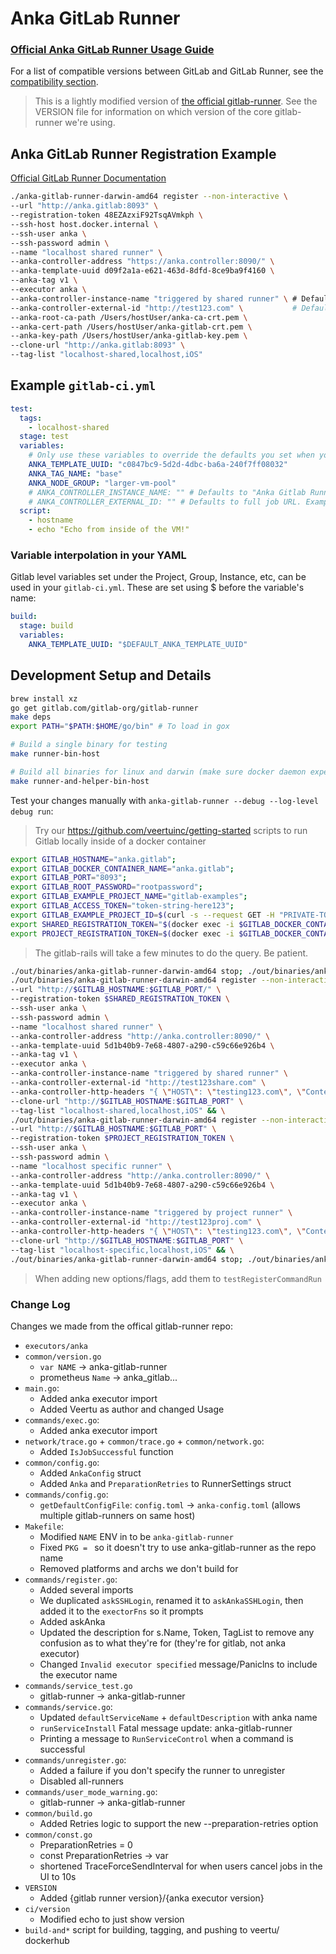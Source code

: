 # Anka GitLab Runner

### [Official Anka GitLab Runner Usage Guide](https://docs.veertu.com/anka/plugins-and-integrations/controller-+-registry/gitlab/)

For a list of compatible versions between GitLab and GitLab Runner, see the [compatibility section](https://docs.gitlab.com/runner/#compatibility-with-gitlab-versions).

> This is a lightly modified version of [the official gitlab-runner](https://github.com/gitlabhq/gitlab-runner). See the VERSION file for information on which version of the core gitlab-runner we're using.

## Anka GitLab Runner Registration Example

[Official GitLab Runner Documentation](https://docs.gitlab.com/runner/)

```bash
./anka-gitlab-runner-darwin-amd64 register --non-interactive \
--url "http://anka.gitlab:8093" \
--registration-token 48EZAzxiF92TsqAVmkph \
--ssh-host host.docker.internal \
--ssh-user anka \
--ssh-password admin \
--name "localhost shared runner" \
--anka-controller-address "https://anka.controller:8090/" \
--anka-template-uuid d09f2a1a-e621-463d-8dfd-8ce9ba9f4160 \
--anka-tag v1 \
--executor anka \
--anka-controller-instance-name "triggered by shared runner" \ # Defaults to "Anka Gitlab Runner Name: localhost shared runner" in Controller Instances Name column
--anka-controller-external-id "http://test123.com" \           # Defaults to full job URL. Example: http://anka.gitlab:8093/root/gitlab-examples/-/jobs/28
--anka-root-ca-path /Users/hostUser/anka-ca-crt.pem \
--anka-cert-path /Users/hostUser/anka-gitlab-crt.pem \
--anka-key-path /Users/hostUser/anka-gitlab-key.pem \
--clone-url "http://anka.gitlab:8093" \
--tag-list "localhost-shared,localhost,iOS"
```

## Example `gitlab-ci.yml`

```yaml
test:
  tags:
    - localhost-shared
  stage: test
  variables:
    # Only use these variables to override the defaults you set when you register the runner.
    ANKA_TEMPLATE_UUID: "c0847bc9-5d2d-4dbc-ba6a-240f7ff08032"
    ANKA_TAG_NAME: "base"
    ANKA_NODE_GROUP: "larger-vm-pool"
    # ANKA_CONTROLLER_INSTANCE_NAME: "" # Defaults to "Anka Gitlab Runner Name: localhost shared runner" in Controller Instances Name column
    # ANKA_CONTROLLER_EXTERNAL_ID: "" # Defaults to full job URL. Example: http://anka.gitlab:8093/root/gitlab-examples/-/jobs/28
  script:
    - hostname
    - echo "Echo from inside of the VM!"
```

### Variable interpolation in your YAML

Gitlab level variables set under the Project, Group, Instance, etc, can be used in your `gitlab-ci.yml`. These are set using $ before the variable's name:

```yaml
build:
  stage: build
  variables:
    ANKA_TEMPLATE_UUID: "$DEFAULT_ANKA_TEMPLATE_UUID"
```

## Development Setup and Details

```bash
brew install xz
go get gitlab.com/gitlab-org/gitlab-runner
make deps
export PATH="$PATH:$HOME/go/bin" # To load in gox

# Build a single binary for testing
make runner-bin-host

# Build all binaries for linux and darwin (make sure docker daemon experimental = true)
make runner-and-helper-bin-host
```

Test your changes manually with `anka-gitlab-runner --debug --log-level debug run`:

> Try our https://github.com/veertuinc/getting-started scripts to run Gitlab locally inside of a docker container

```bash
export GITLAB_HOSTNAME="anka.gitlab";
export GITLAB_DOCKER_CONTAINER_NAME="anka.gitlab";
export GITLAB_PORT="8093";
export GITLAB_ROOT_PASSWORD="rootpassword";
export GITLAB_EXAMPLE_PROJECT_NAME="gitlab-examples";
export GITLAB_ACCESS_TOKEN="token-string-here123";
export GITLAB_EXAMPLE_PROJECT_ID=$(curl -s --request GET -H "PRIVATE-TOKEN: $GITLAB_ACCESS_TOKEN" "http://$GITLAB_HOSTNAME:$GITLAB_PORT/api/v4/projects" | jq -r ".[] | select(.name==\"$GITLAB_EXAMPLE_PROJECT_NAME\") | .id");
export SHARED_REGISTRATION_TOKEN="$(docker exec -i $GITLAB_DOCKER_CONTAINER_NAME bash -c "gitlab-rails runner -e production \"puts Gitlab::CurrentSettings.current_application_settings.runners_registration_token\"")";
export PROJECT_REGISTRATION_TOKEN=$(docker exec -i $GITLAB_DOCKER_CONTAINER_NAME bash -c "gitlab-rails runner -e production \"puts Project.find_by_id($GITLAB_EXAMPLE_PROJECT_ID).runners_token\"");
```

> The gitlab-rails will take a few minutes to do the query. Be patient.

```bash
./out/binaries/anka-gitlab-runner-darwin-amd64 stop; ./out/binaries/anka-gitlab-runner-darwin-amd64 unregister -n "localhost shared runner"; ./out/binaries/anka-gitlab-runner-darwin-amd64 unregister -n "localhost specific runner"; rm -f ./out/binaries/anka-gitlab-runner-darwin-amd64; make runner-bin-host && \
./out/binaries/anka-gitlab-runner-darwin-amd64 register --non-interactive \
--url "http://$GITLAB_HOSTNAME:$GITLAB_PORT/" \
--registration-token $SHARED_REGISTRATION_TOKEN \
--ssh-user anka \
--ssh-password admin \
--name "localhost shared runner" \
--anka-controller-address "http://anka.controller:8090/" \
--anka-template-uuid 5d1b40b9-7e68-4807-a290-c59c66e926b4 \
--anka-tag v1 \
--executor anka \
--anka-controller-instance-name "triggered by shared runner" \
--anka-controller-external-id "http://test123share.com" \
--anka-controller-http-headers "{ \"HOST\": \"testing123.com\", \"Content-Type\": \"test\" }" \
--clone-url "http://$GITLAB_HOSTNAME:$GITLAB_PORT" \
--tag-list "localhost-shared,localhost,iOS" && \
./out/binaries/anka-gitlab-runner-darwin-amd64 register --non-interactive \
--url "http://$GITLAB_HOSTNAME:$GITLAB_PORT" \
--registration-token $PROJECT_REGISTRATION_TOKEN \
--ssh-user anka \
--ssh-password admin \
--name "localhost specific runner" \
--anka-controller-address "http://anka.controller:8090/" \
--anka-template-uuid 5d1b40b9-7e68-4807-a290-c59c66e926b4 \
--anka-tag v1 \
--executor anka \
--anka-controller-instance-name "triggered by project runner" \
--anka-controller-external-id "http://test123proj.com" \
--anka-controller-http-headers "{ \"HOST\": \"testing123.com\", \"Content-Type\": \"test\" }" \
--clone-url "http://$GITLAB_HOSTNAME:$GITLAB_PORT" \
--tag-list "localhost-specific,localhost,iOS" && \
./out/binaries/anka-gitlab-runner-darwin-amd64 stop; ./out/binaries/anka-gitlab-runner-darwin-amd64 --debug --log-level debug run -c $HOME/.gitlab-runner/anka-config.toml
```

> When adding new options/flags, add them to `testRegisterCommandRun`

### Change Log

Changes we made from the offical gitlab-runner repo:

  - `executors/anka`
  - `common/version.go`
      - `var NAME` -> anka-gitlab-runner
      - prometheus `Name` -> anka_gitlab...
  - `main.go`: 
      - Added anka executor import
      - Added Veertu as author and changed Usage
  - `commands/exec.go`: 
      - Added anka executor import
  - `network/trace.go` + `common/trace.go` + `common/network.go`: 
      - Added `IsJobSuccessful` function
  - `common/config.go`: 
      - Added `AnkaConfig` struct
      - Added `Anka` and `PreparationRetries` to RunnerSettings struct
  - `commands/config.go`:
      - `getDefaultConfigFile`: `config.toml` -> `anka-config.toml` (allows multiple gitlab-runners on same host)
  - `Makefile`: 
      - Modified `NAME` ENV in  to be `anka-gitlab-runner`
      - Fixed `PKG = ` so it doesn't try to use anka-gitlab-runner as the repo name
      - Removed platforms and archs we don't build for
  - `commands/register.go`:
      - Added several imports
      - We duplicated `askSSHLogin`, renamed it to `askAnkaSSHLogin`, then added it to the `exectorFns` so it prompts
      - Added askAnka
      - Updated the description for s.Name, Token, TagList to remove any confusion as to what they're for (they're for gitlab, not anka executor)
      - Changed `Invalid executor specified` message/Paniclns to include the executor name
  - `commands/service_test.go`
      - gitlab-runner -> anka-gitlab-runner
  - `commands/service.go`:
      - Updated `defaultServiceName` + `defaultDescription` with anka name
      - `runServiceInstall` Fatal message update: anka-gitlab-runner
      - Printing a message to `RunServiceControl` when a command is successful
  - `commands/unregister.go`: 
      - Added a failure if you don't specify the runner to unregister
      - Disabled all-runners
  - `commands/user_mode_warning.go`: 
      - gitlab-runner -> anka-gitlab-runner
  - `common/build.go`
      - Added Retries logic to support the new --preparation-retries option
  - `common/const.go`
      - PreparationRetries = 0
      - const PreparationRetries -> var
      - shortened TraceForceSendInterval for when users cancel jobs in the UI to 10s
  - `VERSION`
      - Added {gitlab runner version}/{anka executor version}
  - `ci/version`
      - Modified echo to just show version
  - `build-and*` script for building, tagging, and pushing to veertu/ dockerhub
